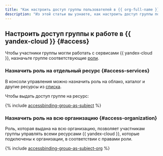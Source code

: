 ```yaml
---
title: "Как настроить доступ группы пользователей в {{ org-full-name }} к работе в {{ yandex-cloud }}"
description: "Из этой статьи вы узнаете, как настроить доступ группы пользователей в {{ org-name }} к работе в {{ yandex-cloud }}." 
---
```


## Настроить доступ группы к работе в {{ yandex-cloud }} {#access}

Чтобы участники группы могли работать с сервисами {{ yandex-cloud }}, назначьте группе соответствующие [роли](../../iam/concepts/access-control/roles.md).

### Назначить роль на отдельный ресурс {#access-services}

В консоли управления можно назначить роль на облако, каталог и другие ресурсы из [списка](../../iam/concepts/access-control/resources-with-access-control.md).

Чтобы выдать доступ группе на ресурс:

{% include [accessbinding-group-as-subject](../../_includes/organization/accessbinding-group-as-subject.md) %}

### Назначить роль на всю организацию {#access-organization}

Роль, которая выдана на всю организацию, позволяет участникам группы управлять всеми ресурсами {{ yandex-cloud }}, которые подключены к организации, в соответствии с правами роли.

{% include [accessbinding-group-as-subject-org](../../_includes/organization/accessbinding-group-as-subject-org.md) %}